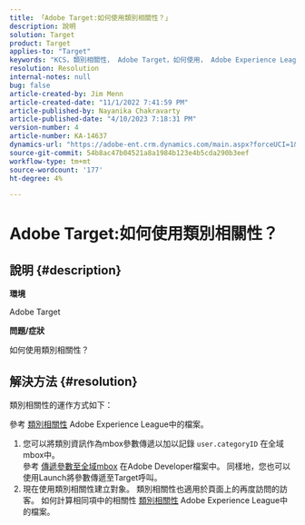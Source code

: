 ```yaml
---
title: 「Adobe Target:如何使用類別相關性？」
description: 說明
solution: Target
product: Target
applies-to: "Target"
keywords: "KCS，類別相關性， Adobe Target，如何使用， Adobe Experience League，全域mbox"
resolution: Resolution
internal-notes: null
bug: false
article-created-by: Jim Menn
article-created-date: "11/1/2022 7:41:59 PM"
article-published-by: Nayanika Chakravarty
article-published-date: "4/10/2023 7:18:31 PM"
version-number: 4
article-number: KA-14637
dynamics-url: "https://adobe-ent.crm.dynamics.com/main.aspx?forceUCI=1&pagetype=entityrecord&etn=knowledgearticle&id=4a31ad3f-1d5a-ed11-9561-6045bd006a22"
source-git-commit: 54b8ac47b04521a8a1984b123e4b5cda290b3eef
workflow-type: tm+mt
source-wordcount: '177'
ht-degree: 4%

---
```


# Adobe Target:如何使用類別相關性？

## 說明 {#description}


<b>環境</b>

Adobe Target

<b>問題/症狀</b>

如何使用類別相關性？


## 解決方法 {#resolution}


類別相關性的運作方式如下：

參考 [類別相關性](https://experienceleague.adobe.com/docs/target/using/audiences/visitor-profiles/category-affinity.html?lang=en) Adobe Experience League中的檔案。

1. 您可以將類別資訊作為mbox參數傳遞以加以記錄 `user.categoryID` 在全域mbox中。<br>    參考 [傳遞參數至全域mbox](https://developer.adobe.com/target/implement/client-side/atjs/global-mbox/pass-parameters-to-global-mbox/?lang=en "按一下以追蹤連結：https://developer.adobe.com/target/implement/client-side/atjs/global-mbox/pass-parameters-to-global-mbox/?lang=en") 在Adobe Developer檔案中。
同樣地，您也可以使用Launch將參數傳遞至Target呼叫。
2. 現在使用類別相關性建立對象。    類別相關性也適用於頁面上的再度訪問的訪客。
如何計算相同項中的相關性 [類別相關性](https://experienceleague.adobe.com/docs/target/using/audiences/visitor-profiles/category-affinity.html?lang=en) Adobe Experience League中的檔案。

